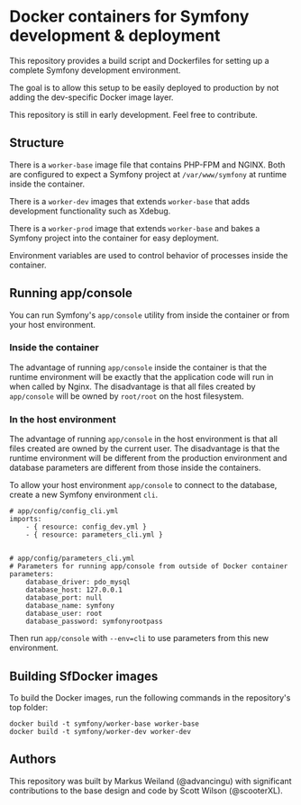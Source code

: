 Docker containers for Symfony development & deployment
======================================================

This repository provides a build script and Dockerfiles for setting up a complete Symfony development environment.

The goal is to allow this setup to be easily deployed to production by not adding the dev-specific Docker image layer.

This repository is still in early development. Feel free to contribute.

Structure
---------

There is a `worker-base` image file that contains PHP-FPM and NGINX. Both are configured to expect a Symfony project at
`/var/www/symfony` at runtime inside the container.

There is a `worker-dev` images that extends `worker-base` that adds development functionality such as Xdebug.

There is a `worker-prod` image that extends `worker-base` and bakes a Symfony project into the container for easy 
deployment.

Environment variables are used to control behavior of processes inside the container.

Running app/console
-------------------

You can run Symfony's ``app/console`` utility from inside the container or from your host environment.

### Inside the container

The advantage of running ``app/console`` inside the container is that the runtime environment will be exactly that 
the application code will run in when called by Nginx. The disadvantage is that all files created by ``app/console`` 
will be owned by ``root/root`` on the host filesystem.

### In the host environment

The advantage of running ``app/console`` in the host environment is that all files created are owned by the current 
user. The disadvantage is that the runtime environment will be different from the production environment and database 
parameters are different from those inside the containers.

To allow your host environment ``app/console`` to connect to the database, create a new Symfony environment ``cli``.

    # app/config/config_cli.yml
    imports:
        - { resource: config_dev.yml }
        - { resource: parameters_cli.yml }


    # app/config/parameters_cli.yml
    # Parameters for running app/console from outside of Docker container
    parameters:
        database_driver: pdo_mysql
        database_host: 127.0.0.1
        database_port: null
        database_name: symfony
        database_user: root
        database_password: symfonyrootpass

Then run ``app/console`` with ``--env=cli`` to use parameters from this new environment.

Building SfDocker images
------------------------

To build the Docker images, run the following commands in the repository's top folder:

    docker build -t symfony/worker-base worker-base
    docker build -t symfony/worker-dev worker-dev

Authors
-------

This repository was built by Markus Weiland (@advancingu) with significant contributions to the base design and code by Scott Wilson (@scooterXL).
